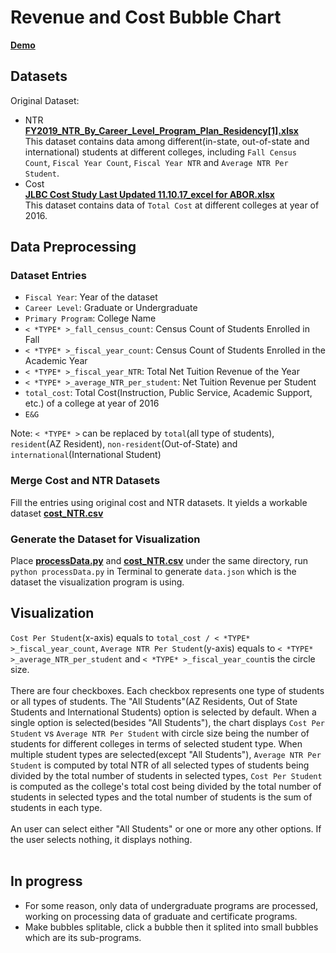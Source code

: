 # Revenue and Cost Bubble Chart
[**Demo**](https://heileman.github.io/UA-Analytics/Cost-NTR/index-v2.html)

## Datasets
Original Dataset:
* NTR<br/>
[**FY2019_NTR_By_Career_Level_Program_Plan_Residency[1].xlsx**]()<br/>
This dataset contains data among different(in-state, out-of-state and international) students at different colleges, including `Fall Census Count`, `Fiscal Year Count`, `Fiscal Year NTR` and `Average NTR Per Student`.
* Cost<br/>
[**JLBC Cost Study Last Updated 11.10.17_excel for ABOR.xlsx**]()<br/>
This dataset contains data of `Total Cost` at different colleges at year of 2016.

## Data Preprocessing
### Dataset Entries
* `Fiscal Year`: Year of the dataset<br/>
* `Career Level`: Graduate or Undergraduate<br/>
* `Primary Program`: College Name<br/>
* `< *TYPE* >_fall_census_count`: Census Count of Students Enrolled in Fall<br/>
* `< *TYPE* >_fiscal_year_count`: Census Count of Students Enrolled in the Academic Year<br/>
* `< *TYPE* >_fiscal_year_NTR`: Total Net Tuition Revenue of the Year<br/>
* `< *TYPE* >_average_NTR_per_student`: Net Tuition Revenue per Student<br/>
* `total_cost`: Total Cost(Instruction, Public Service, Academic Support, etc.) of a college at year of 2016<br/>
* `E&G`<br/>

Note: `< *TYPE* >` can be replaced by `total`(all type of students), `resident`(AZ Resident), `non-resident`(Out-of-State) and `international`(International Student)

### Merge Cost and NTR Datasets
Fill the entries using original cost and NTR datasets. It yields a workable dataset [**cost_NTR.csv**](https://github.com/heileman/UA-Analytics/blob/master/Cost-NTR/data/cost_NTR.csv)

### Generate the Dataset for Visualization
Place [**processData.py**](https://github.com/heileman/UA-Analytics/blob/master/Cost-NTR/data/processData.py) and [**cost_NTR.csv**](https://github.com/heileman/UA-Analytics/blob/master/Cost-NTR/data/cost_NTR.csv) under the same directory, run `python processData.py` in Terminal to generate ```data.json``` which is the dataset the visualization program is using.


## Visualization
`Cost Per Student`(x-axis) equals to `total_cost / < *TYPE* >_fiscal_year_count`, `Average NTR Per Student`(y-axis) equals to `< *TYPE* >_average_NTR_per_student` and `< *TYPE* >_fiscal_year_count`is the circle size.</br></br>
There are four checkboxes. Each checkbox represents one type of students or all types of students. The "All Students"(AZ Residents, Out of State Students and International Students) option is selected by default. When a single option is selected(besides "All Students"), the chart displays `Cost Per Student` vs `Average NTR Per Student` with circle size being the number of students for different colleges in terms of selected student type. When multiple student types are selected(except "All Students"), `Average NTR Per Student` is computed by total NTR of all selected types of students being divided by the total number of students in selected types, `Cost Per Student` is computed as the college's total cost being divided by the total number of students in selected types and the total number of students is the sum of students in each type.</br></br>
An user can select either "All Students" or one or more any other options. If the user selects nothing, it displays nothing.</br></br>


## In progress
- For some reason, only data of undergraduate programs are processed, working on processing data of graduate and certificate programs.
- Make bubbles splitable, click a bubble then it splited into small bubbles which are its sub-programs.
